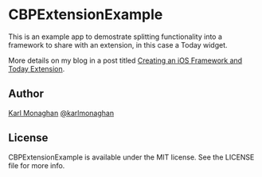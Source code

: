 CBPExtensionExample
===================

This is an example app to demostrate splitting functionality into a framework to share with an extension, in this case a Today widget.

More details on my blog in a post titled [Creating an iOS Framework and Today Extension](http://www.karlmonaghan.com/2014/06/17/creating-an-ios-framework-and-today-extension/).
## Author

[Karl Monaghan](http://github.com/kmonaghan) [@karlmonaghan](https://twitter.com/karlmonaghan)

## License

CBPExtensionExample is available under the MIT license. See the LICENSE file for more info.
